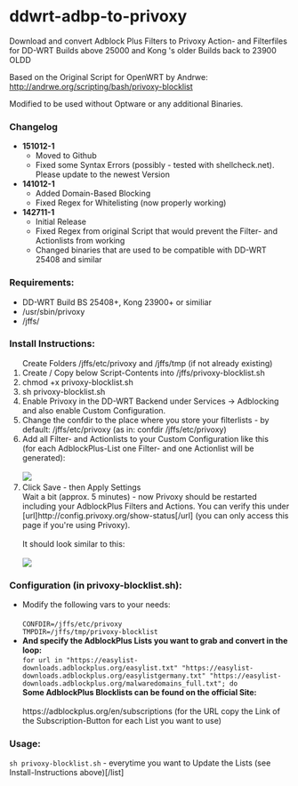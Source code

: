 ddwrt-adbp-to-privoxy
=====================

Download and convert Adblock Plus Filters to Privoxy Action- and Filterfiles<br>
for DD-WRT Builds above 25000 and Kong 's older Builds back to 23900 OLDD 

Based on the Original Script for OpenWRT by Andrwe:<br>
http://andrwe.org/scripting/bash/privoxy-blocklist

Modified to be used without Optware or any additional Binaries. 

<h3>Changelog</h3>
<ul>
<li><b>151012-1</b> 
<ul>
<li>Moved to Github</li>
<li>Fixed some Syntax Errors (possibly - tested with shellcheck.net). Please update to the newest Version</li>
</ul>
</li>
<li><b>141012-1</b> 
<ul>
<li>Added Domain-Based Blocking</li>
<li>Fixed Regex for Whitelisting (now properly working)</li>
</ul>
</li>
<li><b>142711-1</b>
<ul>
<li>Initial Release</li>
<li>Fixed Regex from original Script that would prevent the Filter- and Actionlists from working</li>
<li>Changed binaries that are used to be compatible with DD-WRT 25408 and similar</li>
</ul>
</li>
</ul>

<h3>Requirements:</h3>
<ul><li>DD-WRT Build BS 25408+, Kong 23900+ or similiar</li>
<li>/usr/sbin/privoxy</li>
<li>/jffs/</li>
</ul>

<h3>Install Instructions:</h3>
<ol></li>Create Folders /jffs/etc/privoxy and /jffs/tmp (if not already existing)</li>

<li>Create / Copy below Script-Contents into /jffs/privoxy-blocklist.sh</li>

<li>chmod +x privoxy-blocklist.sh</li>

<li>sh privoxy-blocklist.sh</li>

<li>Enable Privoxy in the DD-WRT Backend under Services -> Adblocking and also enable Custom Configuration.</li>

<li>Change the confdir to the place where you store your filterlists - by default: /jffs/etc/privoxy (as in: confdir /jffs/etc/privoxy)</li>

<li>Add all Filter- and Actionlists to your Custom Configuration like this<br>
(for each AdblockPlus-List one Filter- and one Actionlist will be generated):<br>
<br>
<img src="http://abload.de/img/filterlistsexeqj.jpg">
</li>
<li>Click Save - then Apply Settings</li>

</li>Wait a bit (approx. 5 minutes) - now Privoxy should be restarted including your AdblockPlus Filters and Actions. You can verify this under [url]http://config.privoxy.org/show-status[/url] (you can only access this page if you're using Privoxy). <br>
<br>
It should look similar to this:<br>
<br>
<img src="http://abload.de/img/privoxy-config-succesf6udi.jpg">
</li>
</ol>

<h3>Configuration (in privoxy-blocklist.sh):</h3>
<ul><li>Modify the following vars to your needs:<br>
<br>
<code>CONFDIR=/jffs/etc/privoxy
TMPDIR=/jffs/tmp/privoxy-blocklist</code>
<br>
<li><b>And specify the AdblockPlus Lists you want to grab and convert in the loop:</b>
<br>
<code>for url in "https://easylist-downloads.adblockplus.org/easylist.txt" "https://easylist-downloads.adblockplus.org/easylistgermany.txt" "https://easylist-downloads.adblockplus.org/malwaredomains_full.txt"; do</code>
<br>
<b>Some AdblockPlus Blocklists can be found on the official Site:</b><br>
<br>
https://adblockplus.org/en/subscriptions (for the URL copy the Link of the Subscription-Button for each List you want to use)
</li>
</ul>

<h3>Usage:</h3>

<code>sh privoxy-blocklist.sh</code> - everytime you want to Update the Lists (see Install-Instructions above)[/list]
